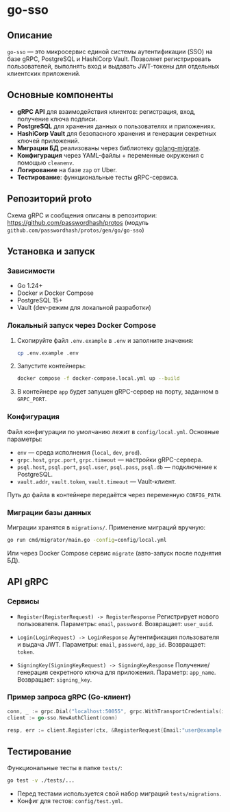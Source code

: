# go-sso

## Описание
`go-sso` — это микросервис единой системы аутентификации (SSO) на базе gRPC, PostgreSQL и HashiCorp Vault. Позволяет регистрировать пользователей, выполнять вход и выдавать JWT-токены для отдельных клиентских приложений.

## Основные компоненты
- **gRPC API** для взаимодействия клиентов: регистрация, вход, получение ключа подписи.
- **PostgreSQL** для хранения данных о пользователях и приложениях.
- **HashiCorp Vault** для безопасного хранения и генерации секретных ключей приложений.
- **Миграции БД** реализованы через библиотеку [golang-migrate](https://github.com/golang-migrate/migrate).
- **Конфигурация** через YAML-файлы + переменные окружения с помощью `cleanenv`.
- **Логирование** на базе `zap` от Uber.
- **Тестирование**: функциональные тесты gRPC-сервиса.

## Репозиторий proto
Схема gRPC и сообщения описаны в репозитории:
https://github.com/passwordhash/protos (модуль `github.com/passwordhash/protos/gen/go/go-sso`)

## Установка и запуск

### Зависимости
- Go 1.24+
- Docker и Docker Compose
- PostgreSQL 15+
- Vault (dev-режим для локальной разработки)

### Локальный запуск через Docker Compose
1. Скопируйте файл `.env.example` в `.env` и заполните значения:
   ```bash
   cp .env.example .env
   ```
2. Запустите контейнеры:
   ```bash
   docker compose -f docker-compose.local.yml up --build
   ```
3. В контейнере `app` будет запущен gRPC-сервер на порту, заданном в `GRPC_PORT`.

### Конфигурация
Файл конфигурации по умолчанию лежит в `config/local.yml`.
Основные параметры:
- `env` — среда исполнения (`local`, `dev`, `prod`).
- `grpc.host`, `grpc.port`, `grpc.timeout` — настройки gRPC-сервера.
- `psql.host`, `psql.port`, `psql.user`, `psql.pass`, `psql.db` — подключение к PostgreSQL.
- `vault.addr`, `vault.token`, `vault.timeout` — Vault-клиент.

Путь до файла в контейнере передаётся через переменную `CONFIG_PATH`.

### Миграции базы данных
Миграции хранятся в `migrations/`.
Применение миграций вручную:
```bash
go run cmd/migrator/main.go -config=config/local.yml
```
Или через Docker Compose сервис `migrate` (авто-запуск после поднятия БД).

## API gRPC

### Сервисы
- `Register(RegisterRequest) -> RegisterResponse`
  Регистрирует нового пользователя.
  Параметры: `email`, `password`.
  Возвращает: `user_uuid`.

- `Login(LoginRequest) -> LoginResponse`
  Аутентификация пользователя и выдача JWT.
  Параметры: `email`, `password`, `app_id`.
  Возвращает: `token`.

- `SigningKey(SigningKeyRequest) -> SigningKeyResponse`
  Получение/генерация секретного ключа для приложения.
  Параметр: `app_name`.
  Возвращает: `signing_key`.

### Пример запроса gRPC (Go-клиент)
```go
conn, _ := grpc.Dial("localhost:50055", grpc.WithTransportCredentials(insecure.NewCredentials()))
client := go-sso.NewAuthClient(conn)

resp, err := client.Register(ctx, &RegisterRequest{Email:"user@example.com", Password:"pass"})
```

## Тестирование
Функциональные тесты в папке `tests/`:
```bash
go test -v ./tests/...
```
- Перед тестами используется свой набор миграций `tests/migrations`.
- Конфиг для тестов: `config/test.yml`.
